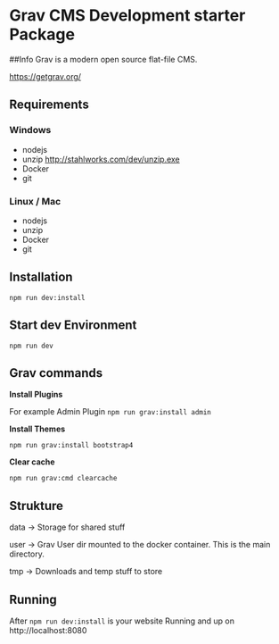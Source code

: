# Grav CMS Development starter Package

##Info
Grav is a modern open source flat-file CMS.

https://getgrav.org/

## Requirements

### Windows
- nodejs
- unzip http://stahlworks.com/dev/unzip.exe
- Docker
- git

### Linux / Mac
- nodejs
- unzip 
- Docker
- git


## Installation

`npm run dev:install`

## Start dev Environment

`npm run dev`

## Grav commands

**Install Plugins**

For example Admin Plugin
`npm run grav:install admin`

**Install Themes**

`npm run grav:install bootstrap4`

**Clear cache**

`npm run grav:cmd clearcache`

## Strukture

data -> Storage for shared stuff 

user -> Grav User dir mounted to the docker container. This is the main directory.

tmp -> Downloads and temp stuff to store

## Running

After `npm run dev:install` is your website Running and up on http://localhost:8080